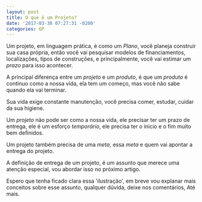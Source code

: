 ```yaml
---
layout: post
title: O que é um Projeto?
date: '2017-03-30 07:27:31 -0200'
categories: GP
---
```


Um projeto, em linguagem prática, é como um *Plano*, você planeja construir sua casa própria, então você vai pesquisar modelos de financiamentos, localizações, tipos de construções, e principalmente, você vai estimar um *prazo* para isso acontecer.

A principal diferença entre um *projeto* e um *produto*, é que um *produto* é continuo como a nossa vida, ela tem um começo, mas você não sabe quando ela vai terminar.

Sua vida exige constante manutenção, você precisa comer, estudar, cuidar da sua higiene.

Um *projeto* não pode ser como a nossa vida, ele precisar ter um prazo de entrega, ele é um esforço *temporário*, ele precisa ter o ínicio e o fim muito bem definidos.

Um projeto também precisa de uma *meta*, essa *meta* e quem vai apontar a entrega do projeto.

A definição de entrega de um projeto, é um assunto que merece uma atenção especial, vou abordar isso no próximo artigo.

Espero que tenha ficado clara essa 'ilustração', em breve vou explanar mais conceitos sobre esse assunto, qualquer dúvida, deixe nos comentários, Até mais.
